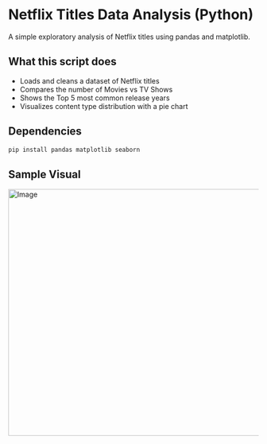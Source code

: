 # Netflix Titles Data Analysis (Python)

A simple exploratory analysis of Netflix titles using pandas and matplotlib.

## What this script does
- Loads and cleans a dataset of Netflix titles
- Compares the number of Movies vs TV Shows
- Shows the Top 5 most common release years
- Visualizes content type distribution with a pie chart

## Dependencies
```bash
pip install pandas matplotlib seaborn
```
## Sample Visual
<img width="734" height="496" alt="Image" src="https://github.com/user-attachments/assets/ec53931b-4202-4695-86dd-6b9fa10fa488" />
